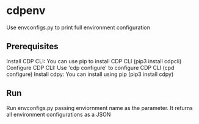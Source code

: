 # cdpenv

Use envconfigs.py to print full environment configuration

## Prerequisites
Install CDP CLI: You can use pip to install CDP CLI (pip3 install cdpcli)
Configure CDP CLI: Use 'cdp configure' to configure CDP CLI (cpd configure)
Install cdpy: You can install using pip (pip3 install cdpy)


## Run

Run envconfigs.py passing enviornment name as the parameter. It returns all environment configurations as a JSON
